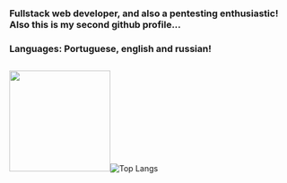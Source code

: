 ### Fullstack web developer, and also a pentesting enthusiastic! Also this is my second github profile...
### Languages: Portuguese, english and russian!

##
</a>

<img height="180em" src="https://github-readme-stats.vercel.app/api?username=Redakyr&show_icons=true&hide_border=true&&count_private=true&include_all_commits=true&theme=midnight-purple" /><img alt="Top Langs" src="https://github-readme-stats.vercel.app/api/top-langs/?username=Redakyr&hide_border=true&hide=html,css,scss,sass&layout=compact&theme=midnight-purple"/>
